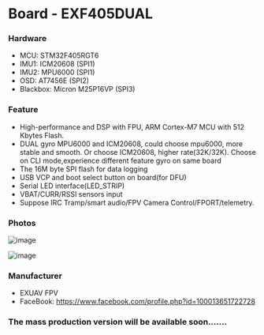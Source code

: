 # Board - EXF405DUAL

### Hardware
- MCU: STM32F405RGT6
- IMU1: ICM20608 (SPI1)
- IMU2: MPU6000 (SPI1)
- OSD: AT7456E (SPI2)
- Blackbox: Micron M25P16VP (SPI3)

### Feature
- High-performance and DSP with FPU, ARM Cortex-M7 MCU with 512 Kbytes Flash.
- DUAL gyro MPU6000 and ICM20608, could choose mpu6000, more stable and smooth. Or choose ICM20608, higher rate(32K/32K). Choose on CLI mode,experience different feature gyro on same board
- The 16M byte SPI flash for data logging
- USB VCP and boot select button on board(for DFU)
- Serial LED interface(LED_STRIP)
- VBAT/CURR/RSSI sensors input
- Suppose IRC Tramp/smart audio/FPV Camera Control/FPORT/telemetry.

### Photos
![image](https://user-images.githubusercontent.com/10217966/49683467-72d60300-fb00-11e8-9a50-4e68b66155dd.png)

![image](https://user-images.githubusercontent.com/10217966/49683470-7bc6d480-fb00-11e8-8927-b2bc21bb99a4.png)

### Manufacturer
- EXUAV FPV
- FaceBook: https://www.facebook.com/profile.php?id=100013651722728

### The mass production version will be available soon.......
